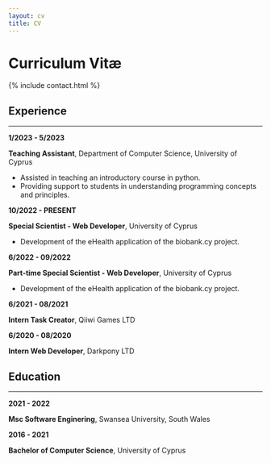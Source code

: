 ```yaml
---
layout: cv
title: CV
---
```


# Curriculum Vitæ

{% include contact.html %}

## Experience
---
**1/2023 - 5/2023**

**Teaching Assistant**, Department of Computer Science, University of Cyprus

* Assisted in teaching an introductory course in python.
* Providing support to students in understanding programming concepts and principles.

**10/2022 - PRESENT**

**Special Scientist - Web Developer**, University of Cyprus

* Development of the eHealth application of the biobank.cy project.

**6/2022 - 09/2022**

**Part-time Special Scientist - Web Developer**, University of Cyprus

* Development of the eHealth application of the biobank.cy project.

**6/2021 - 08/2021**

**Intern Task Creator**, Qiiwi Games LTD

**6/2020 - 08/2020**

**Intern Web Developer**, Darkpony LTD


## Education
---
**2021 - 2022**

**Msc Software Enginering**, Swansea University, South Wales

**2016 - 2021**

**Bachelor of Computer Science**, University of Cyprus
